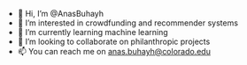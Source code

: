 - 👋 Hi, I’m @AnasBuhayh
- 👀 I’m interested in crowdfunding and recommender systems
- 🌱 I’m currently learning machine learning
- 💞️ I’m looking to collaborate on philanthropic projects
- 📫 You can reach me on anas.buhayh@colorado.edu

<!---
AnasBuhayh/AnasBuhayh is a ✨ special ✨ repository because its `README.md` (this file) appears on your GitHub profile.
You can click the Preview link to take a look at your changes.
--->
